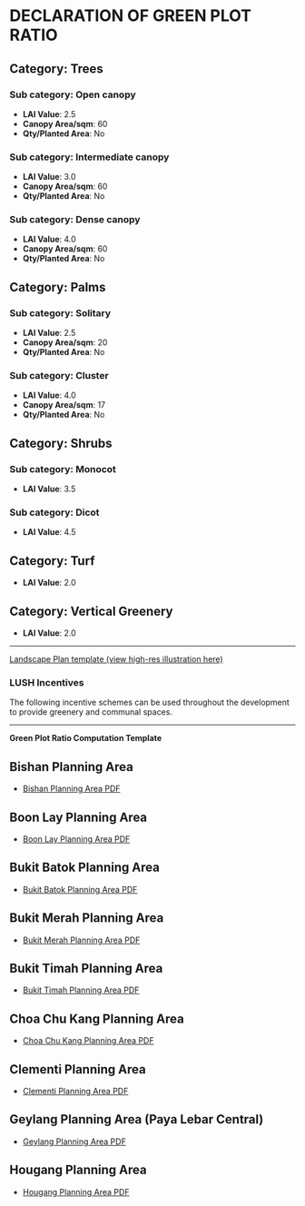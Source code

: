 # DECLARATION OF GREEN PLOT RATIO

## Category: Trees
### Sub category: Open canopy
- **LAI Value**: 2.5
- **Canopy Area/sqm**: 60
- **Qty/Planted Area**: No

### Sub category: Intermediate canopy
- **LAI Value**: 3.0
- **Canopy Area/sqm**: 60
- **Qty/Planted Area**: No

### Sub category: Dense canopy
- **LAI Value**: 4.0
- **Canopy Area/sqm**: 60
- **Qty/Planted Area**: No

## Category: Palms
### Sub category: Solitary
- **LAI Value**: 2.5
- **Canopy Area/sqm**: 20
- **Qty/Planted Area**: No

### Sub category: Cluster
- **LAI Value**: 4.0
- **Canopy Area/sqm**: 17
- **Qty/Planted Area**: No

## Category: Shrubs
### Sub category: Monocot
- **LAI Value**: 3.5

### Sub category: Dicot
- **LAI Value**: 4.5

## Category: Turf
- **LAI Value**: 2.0

## Category: Vertical Greenery
- **LAI Value**: 2.0

---

[Landscape Plan template (view high-res illustration here)](https://www.ura.gov.sg/-/media/Corporate/Guidelines/Development-control/Flats-Condominiums/F10_Example_of_Landscape_Plan.jpg)

### LUSH Incentives
The following incentive schemes can be used throughout the development to provide greenery and communal spaces.

---

**Green Plot Ratio Computation Template**

## Bishan Planning Area
- [Bishan Planning Area PDF](https://www.ura.gov.sg/-/media/User-Defined/URA-Online/circulars/2014/jun/dc14-lush20/app1-9.pdf)

## Boon Lay Planning Area
- [Boon Lay Planning Area PDF](https://www.ura.gov.sg/-/media/User-Defined/URA-Online/circulars/2014/jun/dc14-lush20/app1-10.pdf)

## Bukit Batok Planning Area
- [Bukit Batok Planning Area PDF](https://www.ura.gov.sg/-/media/User-Defined/URA-Online/circulars/2014/jun/dc14-lush20/app1-11.pdf)

## Bukit Merah Planning Area
- [Bukit Merah Planning Area PDF](https://www.ura.gov.sg/-/media/User-Defined/URA-Online/circulars/2014/jun/dc14-lush20/app1-12.pdf)

## Bukit Timah Planning Area
- [Bukit Timah Planning Area PDF](https://www.ura.gov.sg/-/media/User-Defined/URA-Online/circulars/2014/jun/dc14-lush20/app1-13.pdf)

## Choa Chu Kang Planning Area
- [Choa Chu Kang Planning Area PDF](https://www.ura.gov.sg/-/media/User-Defined/URA-Online/circulars/2014/jun/dc14-lush20/app1-14.pdf)

## Clementi Planning Area
- [Clementi Planning Area PDF](https://www.ura.gov.sg/-/media/User-Defined/URA-Online/circulars/2014/jun/dc14-lush20/app1-15.pdf)

## Geylang Planning Area (Paya Lebar Central)
- [Geylang Planning Area PDF](https://www.ura.gov.sg/-/media/User-Defined/URA-Online/circulars/2014/jun/dc14-lush20/app1-3.pdf)

## Hougang Planning Area
- [Hougang Planning Area PDF](https://www.ura.gov.sg/-/media/User-Defined/URA-Online/circulars/2014/jun/dc14-lush20/app1-16.pdf)
